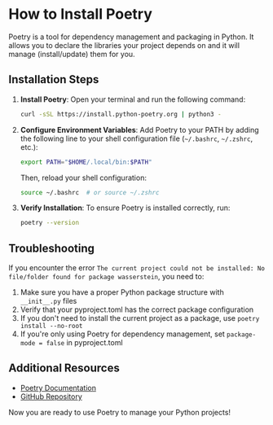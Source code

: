# How to Install Poetry

Poetry is a tool for dependency management and packaging in Python. It allows you to declare the libraries your project depends on and it will manage (install/update) them for you.

## Installation Steps

1. **Install Poetry**:
    Open your terminal and run the following command:
    ```sh
    curl -sSL https://install.python-poetry.org | python3 -
    ```

2. **Configure Environment Variables**:
    Add Poetry to your PATH by adding the following line to your shell configuration file (`~/.bashrc`, `~/.zshrc`, etc.):
    ```sh
    export PATH="$HOME/.local/bin:$PATH"
    ```
    Then, reload your shell configuration:
    ```sh
    source ~/.bashrc  # or source ~/.zshrc
    ```

3. **Verify Installation**:
    To ensure Poetry is installed correctly, run:
    ```sh
    poetry --version
    ```

## Troubleshooting

If you encounter the error `The current project could not be installed: No file/folder found for package wasserstein`, you need to:

1. Make sure you have a proper Python package structure with `__init__.py` files
2. Verify that your pyproject.toml has the correct package configuration
3. If you don't need to install the current project as a package, use `poetry install --no-root`
4. If you're only using Poetry for dependency management, set `package-mode = false` in pyproject.toml

## Additional Resources

- [Poetry Documentation](https://python-poetry.org/docs/)
- [GitHub Repository](https://github.com/python-poetry/poetry)

Now you are ready to use Poetry to manage your Python projects!